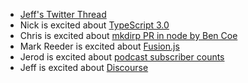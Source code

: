 - [Jeff's Twitter Thread](https://twitter.com/jefflembeck/status/1017282384037752832)
- Nick is excited about [TypeScript 3.0](https://blogs.msdn.microsoft.com/typescript/2018/07/30/announcing-typescript-3-0/)
- Chris is excited about [mkdirp PR in node by Ben Coe](https://github.com/nodejs/node/pull/21875)
- Mark Reeder is excited about [Fusion.js](https://eng.uber.com/fusionjs/)
- Jerod is excited about [podcast subscriber counts](https://changelog.com/posts/an-open-letter-to-all-podcast-apps-except-overcast/)
- Jeff is excited about [Discourse](https://www.discourse.org)